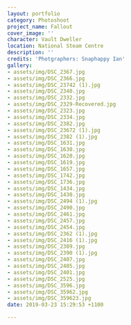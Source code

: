 ```yaml
---
layout: portfolio
category: Photoshoot
project_name: Fallout
cover_image: ''
character: Vault Dweller
location: National Steam Centre
description: ''
credits: 'Photgraphers: Snaphappy Ian'
gallery:
- assets/img/DSC_2367.jpg
- assets/img/DSC_2366.jpg
- assets/img/DSC_23742 (1).jpg
- assets/img/DSC_2340.jpg
- assets/img/DSC_2332.jpg
- assets/img/DSC_2329-Recovered.jpg
- assets/img/DSC_2323.jpg
- assets/img/DSC_2334.jpg
- assets/img/DSC_2382.jpg
- assets/img/DSC_23672 (1).jpg
- assets/img/DSC_2382 (1).jpg
- assets/img/DSC_1631.jpg
- assets/img/DSC_1630.jpg
- assets/img/DSC_1620.jpg
- assets/img/DSC_1619.jpg
- assets/img/DSC_1657.jpg
- assets/img/DSC_1742.jpg
- assets/img/DSC_1736.jpg
- assets/img/DSC_1434.jpg
- assets/img/DSC_1430.jpg
- assets/img/DSC_2494 (1).jpg
- assets/img/DSC_2490.jpg
- assets/img/DSC_2461.jpg
- assets/img/DSC_2457.jpg
- assets/img/DSC_2454.jpg
- assets/img/DSC_2362 (1).jpg
- assets/img/DSC_2416 (1).jpg
- assets/img/DSC_2389.jpg
- assets/img/DSC_2390 (1).jpg
- assets/img/DSC_2407.jpg
- assets/img/DSC_2405.jpg
- assets/img/DSC_2401.jpg
- assets/img/DSC_2525.jpg
- assets/img/DSC_3596.jpg
- assets/img/DSC_35962.jpg
- assets/img/DSC_359623.jpg
date: 2019-03-23 15:29:53 +1100

---
```

